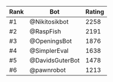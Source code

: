 Rank|Bot|Rating
---|---|---
#1|@Nikitosikbot|2258
#2|@RaspFish|2191
#3|@OpeningsBot|1876
#4|@SimplerEval|1638
#5|@DavidsGuterBot|1478
#6|@pawnrobot|1213
